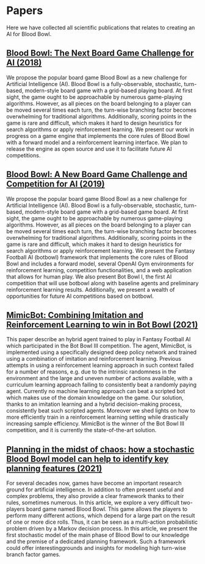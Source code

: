 # Papers
Here we have collected all scientific publications that relates to creating an AI for Blood Bowl. 

## [Blood Bowl: The Next Board Game Challenge for AI (2018)](https://njustesen.github.io/njustesen/publications/justesen2018blood.pdf)
We propose the popular board game Blood Bowl as a new challenge for Artificial Intelligence (AI). Blood Bowl is a fully-observable, stochastic, turn-based, modern-style board game with a grid-based playing board. At first sight, the game ought to be approachable by numerous game-playing algorithms. However, as all pieces on the board belonging to a player can be moved several times each turn, the turn-wise branching factor becomes overwhelming for traditional algorithms. Additionally, scoring points in the game is rare and difficult, which makes it hard to design heuristics for search algorithms or apply reinforcement learning. We present our work in progress on a game engine that implements the core rules of Blood Bowl with a forward model and a reinforcement learning interface. We plan to release the engine as open source and use it to facilitate future AI competitions.

## [Blood Bowl: A New Board Game Challenge and Competition for AI (2019)](https://njustesen.github.io/njustesen/publications/justesen2019blood.pdf)
We propose the popular board game Blood Bowl as a new challenge for Artificial Intelligence (AI). Blood Bowl is a fully-observable, stochastic, turn-based, modern-style board game with a grid-based game board. At first sight, the game ought to be approachable by numerous game-playing algorithms. However, as all pieces on the board belonging to a player can be moved several times each turn, the turn-wise branching factor becomes overwhelming for traditional algorithms. Additionally, scoring points in the game is rare and difficult, which makes it hard to design heuristics for search algorithms or apply reinforcement learning. We present the Fantasy Football AI (botbowl) framework that implements the core rules of Blood Bowl and includes a forward model, several OpenAI Gym environments for reinforcement learning, competition functionalities, and a web application that allows for human play. We also present Bot Bowl I, the first AI competition that will use botbowl along with baseline agents and preliminary reinforcement learning results. Additionally, we present a wealth of opportunities for future AI competitions based on botbowl.

## [MimicBot: Combining Imitation and Reinforcement Learning to win in Bot Bowl (2021)](https://arxiv.org/abs/2108.09478)
This paper describe an hybrid agent trained to play in Fantasy Football AI which participated in the Bot Bowl III competition. The agent, MimicBot, is implemented using a specifically designed deep policy network and trained using a combination of imitation and reinforcement learning. Previous attempts in using a reinforcement learning approach in such context failed for a number of reasons, e.g. due to the intrinsic randomness in the environment and the large and uneven number of actions available, with a curriculum learning approach failing to consistently beat a randomly paying agent. Currently no machine learning approach can beat a scripted bot which makes use of the domain knowledge on the game. Our solution, thanks to an imitation learning and a hybrid decision-making process, consistently beat such scripted agents. Moreover we shed lights on how to more efficiently train in a reinforcement learning setting while drastically increasing sample efficiency. MimicBot is the winner of the Bot Bowl III competition, and it is currently the state-of-the-art solution.

## [Planning in the midst of chaos: how a stochastic Blood Bowl model can help to identify key planning features (2021)](https://ieee-cog.org/2021/assets/papers/paper_99.pdf) 
For several decades now, games have become an important research ground for artificial intelligence. In addition to often present useful and complex problems, they also provide a clear framework thanks to their rules, sometimes numerous. In this article, we explore a very difficult two-players board game named Blood Bowl. This game allows the players to perform many different actions, which depend for a large part on the result of one or more dice rolls. Thus, it can be seen as a multi-action probabilistic problem driven by a Markov decision process. In this article, we present the first stochastic model of the main phase of Blood Bowl to our knowledge and the premise of a dedicated planning framework. Such a framework could offer interestinggrounds and insights for modeling high turn-wise branch factor games.
